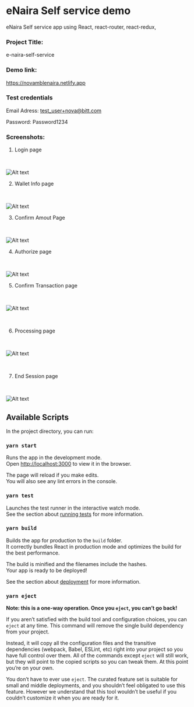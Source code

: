 # eNaira Self service demo
eNaira Self service app using React, react-router, react-redux, <br />


### Project Title:

e-naira-self-service

### Demo link:

https://novamblenaira.netlify.app


### Test credentials

Email Adress: test_user+nova@bitt.com

Password: Password1234


### Screenshots:


1. Login page
<br />

![Alt text](/public/assets/images/login.png?raw=true "Login page")
<br />

2. Wallet Info page
<br />

![Alt text](/public/assets/images/walletInformation.png?raw=true "Wallet Info page")
<br />

3. Confirm Amout Page
<br />

![Alt text](/public/assets/images/confirmAmount.png?raw=true "Confirm Amout Page")

4. Authorize page
<br />

![Alt text](/public/assets/images/authorize.png?raw=true "Authorize page")
<br />

5. Confirm Transaction page
<br />

![Alt text](/public/assets/images/confirmTransaction.png?raw=true "Confirm Transaction page")

<br />

6. Processing page
<br />

![Alt text](/public/assets/images/processing.png?raw=true "Processing page")

<br />

7. End Session page
<br />

![Alt text](/public/assets/images/endSession.png?raw=true "End Session page")



## Available Scripts

In the project directory, you can run:

### `yarn start`

Runs the app in the development mode.\
Open [http://localhost:3000](http://localhost:3000) to view it in the browser.

The page will reload if you make edits.\
You will also see any lint errors in the console.

### `yarn test`

Launches the test runner in the interactive watch mode.\
See the section about [running tests](https://facebook.github.io/create-react-app/docs/running-tests) for more information.

### `yarn build`

Builds the app for production to the `build` folder.\
It correctly bundles React in production mode and optimizes the build for the best performance.

The build is minified and the filenames include the hashes.\
Your app is ready to be deployed!

See the section about [deployment](https://facebook.github.io/create-react-app/docs/deployment) for more information.

### `yarn eject`

**Note: this is a one-way operation. Once you `eject`, you can’t go back!**

If you aren’t satisfied with the build tool and configuration choices, you can `eject` at any time. This command will remove the single build dependency from your project.

Instead, it will copy all the configuration files and the transitive dependencies (webpack, Babel, ESLint, etc) right into your project so you have full control over them. All of the commands except `eject` will still work, but they will point to the copied scripts so you can tweak them. At this point you’re on your own.

You don’t have to ever use `eject`. The curated feature set is suitable for small and middle deployments, and you shouldn’t feel obligated to use this feature. However we understand that this tool wouldn’t be useful if you couldn’t customize it when you are ready for it.